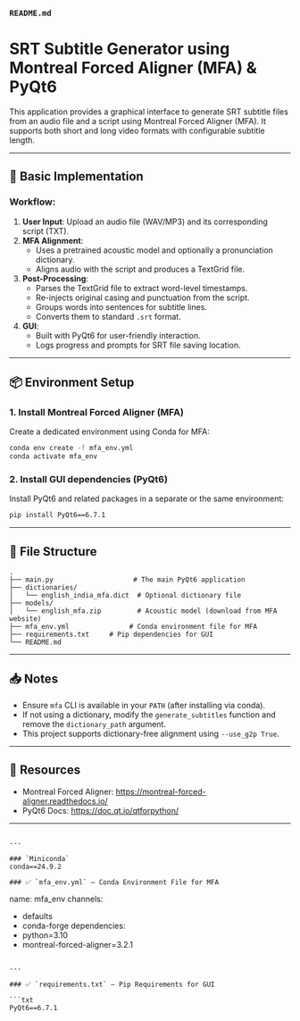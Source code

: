 ### `README.md`


# SRT Subtitle Generator using Montreal Forced Aligner (MFA) & PyQt6

This application provides a graphical interface to generate SRT subtitle files from an audio file and a script using Montreal Forced Aligner (MFA). 
It supports both short and long video formats with configurable subtitle length.

---

## 🔧 Basic Implementation

### Workflow:
1. **User Input**: Upload an audio file (WAV/MP3) and its corresponding script (TXT).
2. **MFA Alignment**:
   - Uses a pretrained acoustic model and optionally a pronunciation dictionary.
   - Aligns audio with the script and produces a TextGrid file.
3. **Post-Processing**:
   - Parses the TextGrid file to extract word-level timestamps.
   - Re-injects original casing and punctuation from the script.
   - Groups words into sentences for subtitle lines.
   - Converts them to standard `.srt` format.
4. **GUI**:
   - Built with PyQt6 for user-friendly interaction.
   - Logs progress and prompts for SRT file saving location.

---

## 📦 Environment Setup

### 1. Install Montreal Forced Aligner (MFA)

Create a dedicated environment using Conda for MFA:

```bash
conda env create -f mfa_env.yml
conda activate mfa_env
```

### 2. Install GUI dependencies (PyQt6)

Install PyQt6 and related packages in a separate or the same environment:

```bash
pip install PyQt6==6.7.1
```

---

## 📁 File Structure

```
.
├── main.py                    # The main PyQt6 application
├── dictionaries/
│   └── english_india_mfa.dict  # Optional dictionary file
├── models/
│   └── english_mfa.zip         # Acoustic model (download from MFA website)
├── mfa_env.yml               # Conda environment file for MFA
├── requirements.txt     # Pip dependencies for GUI
└── README.md
```

---

## 📥 Notes

- Ensure `mfa` CLI is available in your `PATH` (after installing via conda).
- If not using a dictionary, modify the `generate_subtitles` function and remove the `dictionary_path` argument.
- This project supports dictionary-free alignment using `--use_g2p True`.

---

## 🔗 Resources

- Montreal Forced Aligner: https://montreal-forced-aligner.readthedocs.io/
- PyQt6 Docs: https://doc.qt.io/qtforpython/

---
```

---

### `Miniconda`
conda==24.9.2

### ✅ `mfa_env.yml` — Conda Environment File for MFA

```
name: mfa_env
channels:
  - defaults
  - conda-forge
dependencies:
  - python=3.10
  - montreal-forced-aligner=3.2.1
```

---

### ✅ `requirements.txt` — Pip Requirements for GUI

```txt
PyQt6==6.7.1
```